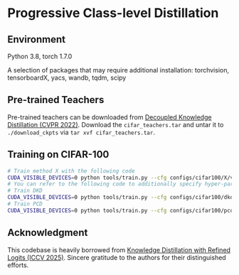 #  Progressive Class-level Distillation

## Environment

Python 3.8, torch 1.7.0

A selection of packages that may require additional installation: torchvision, tensorboardX, yacs, wandb, tqdm, scipy

## Pre-trained Teachers

Pre-trained teachers can be downloaded from [Decoupled Knowledge Distillation (CVPR 2022)](https://github.com/megvii-research/mdistiller/releases/tag/checkpoints). Download the `cifar_teachers.tar` and untar it to `./download_ckpts` via `tar xvf cifar_teachers.tar`.

## Training on CIFAR-100

```sh
# Train method X with the following code
CUDA_VISIBLE_DEVICES=0 python tools/train.py --cfg configs/cifar100/X/vgg13_vgg8.yaml
# You can refer to the following code to additionally specify hyper-parameters
# Train DKD
CUDA_VISIBLE_DEVICES=0 python tools/train.py --cfg configs/cifar100/dkd/vgg13_vgg8.yaml DKD.ALPHA 1. DKD.BETA 8. DKD.T 4.
# Train PCD
CUDA_VISIBLE_DEVICES=0 python tools/train.py --cfg configs/cifar100/pcd/vgg13_vgg8.yaml --same-t PCD.ALPHA 1. PCD.STEPS 3. PCD.T 4.
```

## Acknowledgment

This codebase is heavily borrowed from [Knowledge Distillation with Refined Logits (ICCV 2025)](https://github.com/zju-SWJ/RLD). Sincere gratitude to the authors for their distinguished efforts. 